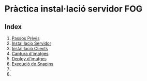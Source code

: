 # Pràctica instal·lació servidor FOG

## Index

1. [Passos Prèvis](passosPrevis.md)
2. [Instal·lacio Servidor](instalacioServidor.md)
3. [Instal·lació Clients](instalacioClient.md)
4. [Captura d'imatges](captura.md)
5. [Deploy d'imatges](deploy.md)
6. [Execució de Snapins](snapins.md)
7. []()
8. []()